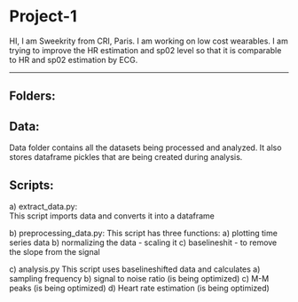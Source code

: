 # Project-1

HI, I am Sweekrity from CRI, Paris. I am working on low cost wearables. I am trying to improve the HR estimation and sp02 level so that it is comparable to HR and sp02 estimation by ECG.

********
Folders:
-------

Data:
-----
Data folder contains all the datasets being processed and analyzed. It also stores dataframe pickles that are being created during analysis.

Scripts:
--------

a) extract_data.py:  
  This script imports data and converts it into a dataframe
  
b) preprocessing_data.py:
   This script has three functions:
   a) plotting time series data
   b) normalizing the data - scaling it 
   c) baselineshit - to remove the slope from the signal

c) analysis.py
   This script uses baselineshifted data and calculates
   a) sampling frequency
   b) signal to noise ratio (is being optimized)
   c) M-M peaks (is being optimized)
   d) Heart rate estimation (is being optimized)
